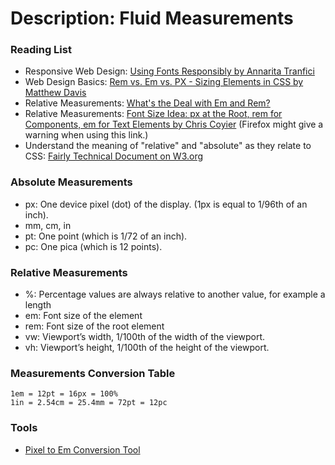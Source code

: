 # Description: Fluid Measurements

### Reading List
- Responsive Web Design: [Using Fonts Responsibly by Annarita Tranfici](http://www.sitepoint.com/understanding-responsive-web-design-how-to-manage-fonts/)
- Web Design Basics: [Rem vs. Em vs. PX - Sizing Elements in CSS by Matthew Davis](https://www.futurehosting.com/blog/web-design-basics-rem-vs-em-vs-px-sizing-elements-in-css/)
- Relative Measurements: [What's the Deal with Em and Rem?](https://codemyviews.com/blog/whats-the-deal-with-em-and-rem)
- Relative Measurements: [Font Size Idea: px at the Root, rem for Components, em for Text Elements by Chris Coyier](https://css-tricks.com/rems-ems/) (Firefox might give a warning when using this link.)
- Understand the meaning of "relative" and "absolute" as they relate to CSS: [Fairly Technical Document on W3.org](https://www.w3.org/TR/css3-values/#length-value)

### Absolute Measurements
* px: One device pixel (dot) of the display. (1px is equal to 1/96th of an inch).
* mm, cm, in
* pt: One point (which is 1/72 of an inch).
* pc: One pica (which is 12 points).

### Relative Measurements
* %: Percentage values are always relative to another value, for example a length
* em: Font size of the element
* rem: Font size of the root element
* vw: Viewport’s width, 1/100th of the width of the viewport.
* vh: Viewport’s height, 1/100th of the height of the viewport.

### Measurements Conversion Table
```
1em = 12pt = 16px = 100% 
1in = 2.54cm = 25.4mm = 72pt = 12pc 
```

### Tools
* [Pixel to Em Conversion Tool](http://pxtoem.com/)